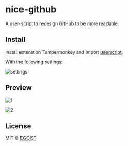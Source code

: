 # nice-github

A user-script to redesign GitHub to be more readable.

## Install

Install extenstion Tampermonkey and import [userscript](/userscript.js).

With the following settings:

![settings](https://ooo.0o0.ooo/2016/02/21/56ca6fad39b77.png)

## Preview

![1](http://ww4.sinaimg.cn/large/a15b4afegw1f16xoax2dlj21kw13awr7)

![2](http://ww4.sinaimg.cn/large/a15b4afegw1f16xo7yargj21kw13atj5)

## License

MIT &copy; [EGOIST](https://github.com)

